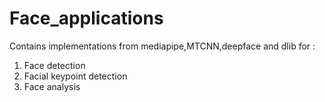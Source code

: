# Face_applications

Contains implementations from mediapipe,MTCNN,deepface and dlib for :
1) Face detection
2) Facial keypoint detection
3) Face analysis

